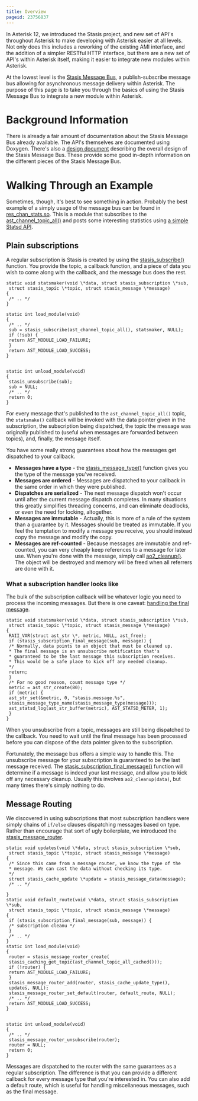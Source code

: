 ```yaml
---
title: Overview
pageid: 23756837
---
```


In Asterisk 12, we introduced the Stasis project, and new set of API's throughout Asterisk to make developing with Asterisk easier at all levels. Not only does this includes a reworking of the existing AMI interface, and the addition of a simpler RESTful HTTP interface, but there are a new set of API's within Asterisk itself, making it easier to integrate new modules within Asterisk.

At the lowest level is the [Stasis Message Bus](http://doxygen.asterisk.org/trunk/stasis.html), a publish-subscribe message bus allowing for asynchronous message delivery within Asterisk. The purpose of this page is to take you through the basics of using the Stasis Message Bus to integrate a new module within Asterisk.

Background Information
======================

There is already a fair amount of documentation about the Stasis Message Bus already available. The API's themselves are documented using Doxygen. There's also a [design document](/Development/Roadmap/Asterisk-12-Projects/Asterisk-12-API-Improvements/Stasis-Message-Bus) describing the overall design of the Stasis Message Bus. These provide some good in-depth information on the different pieces of the Stasis Message Bus.

Walking Through an Example
==========================

Sometimes, though, it's best to see something in action. Probably the best example of a simply usage of the message bus can be found in [res_chan_stats.so](https://code.asterisk.org/code/browse/asterisk/trunk/res/res_chan_stats.c?hb=true). This is a module that subscribes to the [ast_channel_topic_all()](http://doxygen.asterisk.org/trunk/df/deb/group__StasisTopicsAndMessages.html#g34a3ac59fb8d0c49cbc2cb9b87261d31) and posts some interesting statistics using [a simple Statsd API](http://doxygen.asterisk.org/trunk/d4/d67/statsd_8h.html).

Plain subscriptions
-------------------

A regular subscription is Stasis is created by using the [stasis_subscribe()](http://doxygen.asterisk.org/trunk/dd/d79/stasis_8h.html#0f22205d00ef47310681da71d082017b) function. You provide the topic, a callback function, and a piece of data you wish to come along with the callback, and the message bus does the rest.

```
static void statsmaker(void \*data, struct stasis_subscription \*sub,
 struct stasis_topic \*topic, struct stasis_message \*message)
{
 /* .. */
}

static int load_module(void)
{
 /* .. */
 sub = stasis_subscribe(ast_channel_topic_all(), statsmaker, NULL);
 if (!sub) {
 return AST_MODULE_LOAD_FAILURE;
 }
 return AST_MODULE_LOAD_SUCCESS;
}


static int unload_module(void)
{
 stasis_unsubscribe(sub);
 sub = NULL;
 /* .. */
 return 0;
}

```

For every message that's published to the `ast_channel_topic_all()` topic, the `statsmake()` callback will be invoked with the data pointer given in the subscription, the subscription being dispatched, the topic the message was originally published to (useful when messages are forwarded between topics), and, finally, the message itself.

You have some really strong guarantees about how the messages get dispatched to your callback.

* **Messages have a type** - the [stasis_message_type()](http://doxygen.asterisk.org/trunk/d2/db9/stasis__message_8c.html#9356e8a29344ca4eac93088198ccff89) function gives you the type of the message you've received.
* **Messages are ordered** - Messages are dispatched to your callback in the same order in which they were published.
* **Dispatches are serialized** - The next message dispatch won't occur until after the current message dispatch completes. In many situations this greatly simplifies threading concerns, and can eliminate deadlocks, or even the need for locking, altogether.
* **Messages are immutable** - Actually, this is more of a rule of the system than a guarantee by it. Messages should be treated as immutable. If you feel the temptation to modify a message you receive, you should instead copy the message and modify the copy.
* **Messages are ref-counted** - Because messages are immutable and ref-counted, you can very cheaply keep references to a message for later use. When you're done with the message, simply call [ao2_cleanup()](http://doxygen.asterisk.org/trunk/d5/da5/astobj2_8h.html#6321ee982370c55ab3c24c72c562cbdd). The object will be destroyed and memory will be freed when all referrers are done with it.

### What a subscription handler looks like

The bulk of the subscription callback will be whatever logic you need to process the incoming messages. But there is one caveat: [handling the final message](/Development/Roadmap/Asterisk-12-Projects/Asterisk-12-API-Improvements/Stasis-Message-Bus/Using-the-Stasis-Message-Bus/Stasis-Subscriber-Shutdown-Problem).

```
static void statsmaker(void \*data, struct stasis_subscription \*sub,
 struct stasis_topic \*topic, struct stasis_message \*message)
{
 RAII_VAR(struct ast_str \*, metric, NULL, ast_free);
 if (stasis_subscription_final_message(sub, message)) {
 /* Normally, data points to an object that must be cleaned up.
 * The final message is an unsubscribe notification that's
 * guaranteed to be the last message this subscription receives.
 * This would be a safe place to kick off any needed cleanup.
 */
 return;
 }
 /* For no good reason, count message type */
 metric = ast_str_create(80);
 if (metric) {
 ast_str_set(&metric, 0, "stasis.message.%s",
 stasis_message_type_name(stasis_message_type(message)));
 ast_statsd_log(ast_str_buffer(metric), AST_STATSD_METER, 1);
 }
}

```

When you unsubscribe from a topic, messages are still being dispatched to the callback. You need to wait until the final message has been processed before you can dispose of the data pointer given to the subscription.

Fortunately, the message bus offers a simple way to handle this. The unsubscribe message for your subscription is guaranteed to be the last message received. The [stasis_subscription_final_message()](http://doxygen.asterisk.org/trunk/d0/df4/stasis_8c.html#839350445aaa51cedf31f6daec933ee0) function will determine if a message is indeed your last message, and allow you to kick off any necessary cleanup. Usually this involves `ao2_cleanup(data)`, but many times there's simply nothing to do.

Message Routing
---------------

We discovered in using subscriptions that most subscription handlers were simply chains of `if/else` clauses dispatching messages based on type. Rather than encourage that sort of ugly boilerplate, we introduced the [stasis_message_router](http://doxygen.asterisk.org/trunk/d4/d25/stasis__message__router_8h.html).

```
static void updates(void \*data, struct stasis_subscription \*sub,
 struct stasis_topic \*topic, struct stasis_message \*message)
{
 /* Since this came from a message router, we know the type of the
 * message. We can cast the data without checking its type.
 */
 struct stasis_cache_update \*update = stasis_message_data(message);
 /* .. */

}
static void default_route(void \*data, struct stasis_subscription \*sub,
 struct stasis_topic \*topic, struct stasis_message \*message)
{
 if (stasis_subscription_final_message(sub, message)) {
 /* subscription cleanu */
 }
 /* .. */
}
static int load_module(void)
{
 router = stasis_message_router_create(
 stasis_caching_get_topic(ast_channel_topic_all_cached()));
 if (!router) {
 return AST_MODULE_LOAD_FAILURE;
 }
 stasis_message_router_add(router, stasis_cache_update_type(),
 updates, NULL);
 stasis_message_router_set_default(router, default_route, NULL);
 /* .. */
 return AST_MODULE_LOAD_SUCCESS;
}


static int unload_module(void)
{
 /* .. */
 stasis_message_router_unsubscribe(router);
 router = NULL;
 return 0;
}

```

Messages are dispatched to the router with the same guarantees as a regular subscription. The difference is that you can provide a different callback for every message type that you're interested in. You can also add a default route, which is useful for handling miscellaneous messages, such as the final message.

